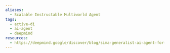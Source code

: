 ```yaml
---
aliases:
  - Scalable Instructable Multiworld Agent
tags:
  - active-di
  - ai-agent
  - deepmind
resources:
  - https://deepmind.google/discover/blog/sima-generalist-ai-agent-for-3d-virtual-environments/
---
```

